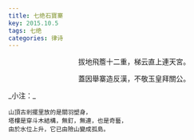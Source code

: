 ```yaml
---
title: 七绝石寶寨
key: 2015.10.5
tags: 七绝
categories: 律诗
---
```


<p align="center">拔地飛簷十二重，梯云直上連天宮。
</p>
<p align="center">蓋因舉寨造反漢，不敬玉皇拜關公。
</p>
_小注：_

```
山頂古剎擺里放的是關羽塑身，
塔樓是穿斗木結構，無釘，無連，也是奇藝，
由於水位上升，它已由險山變成孤島。
```